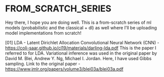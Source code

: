 # FROM_SCRATCH_SERIES

Hey there, I hope you are doing well. This is a from-scratch series of ml models (probabilistic and the classical + dl) as well where I'll be uploading model implementations from scratch!




[01] LDA - Latent Dirichlet Allocation 
 Convolutional Neural Network (CNN) - https://coli-saar.github.io/cl19/materials/darling-lda.pdf 
                                      This is the paper I referred to for LDA. Variational inference was used in the original paper by David M. Blei, Andrew Y. Ng, Michael I. Jordan. Here, I have used Gibbs sampling.
                                      Link to the original paper - https://www.jmlr.org/papers/volume3/blei03a/blei03a.pdf
